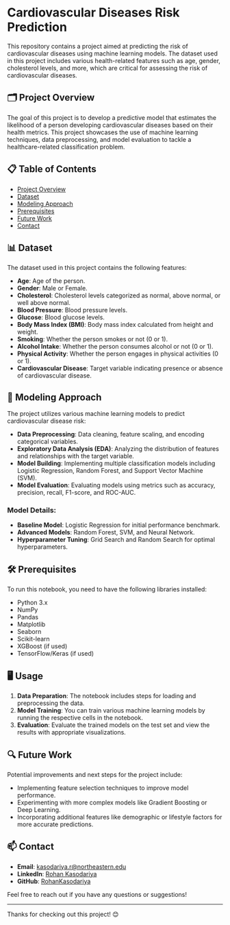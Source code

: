 # Cardiovascular Diseases Risk Prediction

This repository contains a project aimed at predicting the risk of cardiovascular diseases using machine learning models. The dataset used in this project includes various health-related features such as age, gender, cholesterol levels, and more, which are critical for assessing the risk of cardiovascular diseases.

## 🗂 Project Overview

The goal of this project is to develop a predictive model that estimates the likelihood of a person developing cardiovascular diseases based on their health metrics. This project showcases the use of machine learning techniques, data preprocessing, and model evaluation to tackle a healthcare-related classification problem.

## 📋 Table of Contents
- [Project Overview](#-project-overview)
- [Dataset](#dataset)
- [Modeling Approach](#modeling-approach)
- [Prerequisites](#prerequisites)
- [Future Work](#future-work)
- [Contact](#Contact)

## 📊 Dataset

The dataset used in this project contains the following features:
- **Age**: Age of the person.
- **Gender**: Male or Female.
- **Cholesterol**: Cholesterol levels categorized as normal, above normal, or well above normal.
- **Blood Pressure**: Blood pressure levels.
- **Glucose**: Blood glucose levels.
- **Body Mass Index (BMI)**: Body mass index calculated from height and weight.
- **Smoking**: Whether the person smokes or not (0 or 1).
- **Alcohol Intake**: Whether the person consumes alcohol or not (0 or 1).
- **Physical Activity**: Whether the person engages in physical activities (0 or 1).
- **Cardiovascular Disease**: Target variable indicating presence or absence of cardiovascular disease.

## 🧠 Modeling Approach

The project utilizes various machine learning models to predict cardiovascular disease risk:
- **Data Preprocessing**: Data cleaning, feature scaling, and encoding categorical variables.
- **Exploratory Data Analysis (EDA)**: Analyzing the distribution of features and relationships with the target variable.
- **Model Building**: Implementing multiple classification models including Logistic Regression, Random Forest, and Support Vector Machine (SVM).
- **Model Evaluation**: Evaluating models using metrics such as accuracy, precision, recall, F1-score, and ROC-AUC.

### Model Details:
- **Baseline Model**: Logistic Regression for initial performance benchmark.
- **Advanced Models**: Random Forest, SVM, and Neural Network.
- **Hyperparameter Tuning**: Grid Search and Random Search for optimal hyperparameters.


## 🛠 Prerequisites

To run this notebook, you need to have the following libraries installed:
- Python 3.x
- NumPy
- Pandas
- Matplotlib
- Seaborn
- Scikit-learn
- XGBoost (if used)
- TensorFlow/Keras (if used)


## 🖥 Usage

1. **Data Preparation**: The notebook includes steps for loading and preprocessing the data.
2. **Model Training**: You can train various machine learning models by running the respective cells in the notebook.
3. **Evaluation**: Evaluate the trained models on the test set and view the results with appropriate visualizations.

## 🔍 Future Work

Potential improvements and next steps for the project include:
- Implementing feature selection techniques to improve model performance.
- Experimenting with more complex models like Gradient Boosting or Deep Learning.
- Incorporating additional features like demographic or lifestyle factors for more accurate predictions.

## 📫 Contact

- **Email**: [kasodariya.r@northeastern.edu](mailto:kasodariya.r@northeastern.edu)
- **LinkedIn**: [Rohan Kasodariya](https://www.linkedin.com/in/rohankasodariya/)
- **GitHub**: [RohanKasodariya](https://github.com/RohanKasodariya)

Feel free to reach out if you have any questions or suggestions!

---

Thanks for checking out this project! 😊
